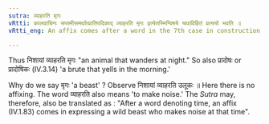 ```yaml
---
sutra: व्याहरति मृगः
vRtti: कालवाचिनः सप्तमीसमर्थात्प्रातिपदिकाद् व्याहरति मृगः इत्येतस्मिन्विषये यथाविहितं प्रत्ययो भवति ॥
vRtti_eng: An affix comes after a word in the 7th case in construction, denoting time, in the sense of 'who then wanders', and the word so formed refers to a wild beast.

---
```

Thus निशायां व्याहरति मृगः "an animal that wanders at night." So also प्रादोषः or प्रादोषिकः (IV.3.14) 'a brute that yells in the morning.'

Why do we say मृगः 'a beast' ? Observe निशायां व्याहरति उलूकः ॥ Here there is no affixing. The word व्याहरति also means 'to make noise.' The _Sutra_ may, therefore, also be translated as : "After a word denoting time, an affix (IV.1.83) comes in expressing a wild beast who makes noise at that time".